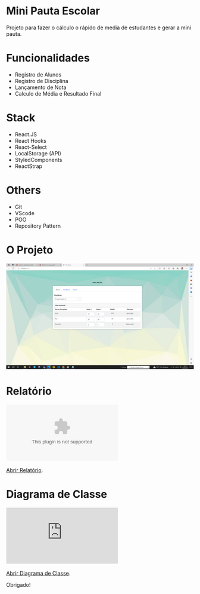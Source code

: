 # Mini Pauta Escolar

Projeto para fazer o cálculo o rápido de media de estudantes e gerar a mini pauta.

# Funcionalidades

- Registro de Alunos
- Registro de Disciplina
- Lançamento de Nota
- Calculo de Média e Resultado Final

# Stack

- React.JS
- React Hooks
- React-Select
- LocalStorage (API)
- StyledComponents
- ReactStrap

# Others

- Git
- VScode
- POO
- Repository Pattern

# O Projeto

<div class="Box-sc-g0xbh4-0 iIZCet"><img alt="project.png" src="https://github.com/josedomingos919/mini-pauta/blob/main/docs/project.png?raw=true" data-hpc="true" class="Box-sc-g0xbh4-0 kzRgrI"></div>

# Relatório

<object data="https://github.com/josedomingos919/mini-pauta/blob/main/docs/Relat%C3%B3rio%20Projecto%20MiniPauta.docx" type="application/pdf" width="700px" height="700px">
    <embed src="https://github.com/josedomingos919/mini-pauta/blob/main/docs/Relat%C3%B3rio%20Projecto%20MiniPauta.docx">
        <p><a href="https://github.com/josedomingos919/mini-pauta/blob/main/docs/Relat%C3%B3rio%20Projecto%20MiniPauta.docx">Abrir Relatório</a>.</p>
    </embed>
</object>

# Diagrama de Classe

<object data="https://github.com/josedomingos919/mini-pauta/blob/main/docs/UML%20class.pdf" type="application/pdf" width="700px" height="700px">
    <embed src="https://github.com/josedomingos919/mini-pauta/blob/main/docs/UML%20class.pdf">
        <p><a href="https://github.com/josedomingos919/mini-pauta/blob/main/docs/UML%20class.pdf">Abrir Diagrama de Classe</a>.</p>
    </embed>
</object>

Obrigado!
